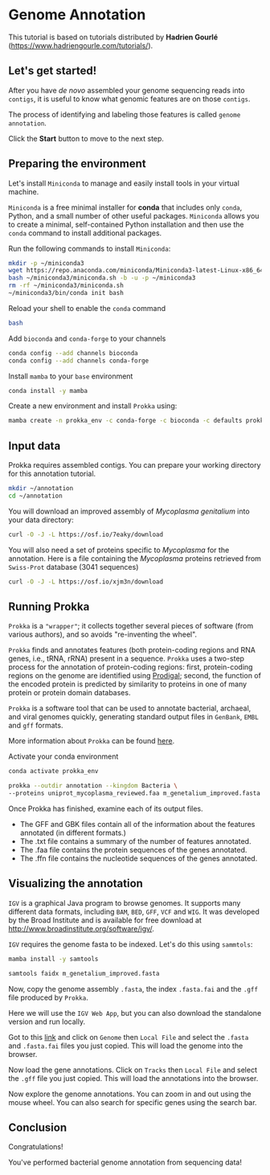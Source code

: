 # Genome Annotation

This tutorial is based on tutorials distributed by **Hadrien Gourlé** (<https://www.hadriengourle.com/tutorials/>).

## Let's get started!

After you have *de novo* assembled your genome sequencing reads into `contigs`, it is useful to know what genomic features are on those `contigs`.

The process of identifying and labeling those features is called `genome annotation`.

Click the **Start** button to move to the next step.

## Preparing the environment

Let's install `Miniconda` to manage and easily install tools in your virtual machine.

`Miniconda` is a free minimal installer for **conda** that includes only `conda`, Python, and a small number of other useful packages. `Miniconda` allows you to create a minimal, self-contained Python installation and then use the `conda` command to install additional packages.

Run the following commands to install `Miniconda`:

``` bash
mkdir -p ~/miniconda3
wget https://repo.anaconda.com/miniconda/Miniconda3-latest-Linux-x86_64.sh -O ~/miniconda3/miniconda.sh
bash ~/miniconda3/miniconda.sh -b -u -p ~/miniconda3
rm -rf ~/miniconda3/miniconda.sh
~/miniconda3/bin/conda init bash
```

Reload your shell to enable the `conda` command

``` bash
bash
```

Add `bioconda` and `conda-forge` to your channels

``` bash
conda config --add channels bioconda
conda config --add channels conda-forge
```

Install `mamba` to your `base` environment

``` bash
conda install -y mamba
```

Create a new environment and install `Prokka` using:

``` bash
mamba create -n prokka_env -c conda-forge -c bioconda -c defaults prokka 
```

## Input data

Prokka requires assembled contigs. You can prepare your working directory for this annotation tutorial.

``` bash
mkdir ~/annotation
cd ~/annotation
```

You will download an improved assembly of *Mycoplasma genitalium* into your data directory:

``` bash
curl -O -J -L https://osf.io/7eaky/download
```

You will also need a set of proteins specific to *Mycoplasma* for the annotation. Here is a file containing the *Mycoplasma* proteins retrieved from `Swiss-Prot` database (3041 sequences)

``` bash
curl -O -J -L https://osf.io/xjm3n/download
```

## Running Prokka

`Prokka` is a `"wrapper"`; it collects together several pieces of software (from various authors), and so avoids "re-inventing the wheel".

`Prokka` finds and annotates features (both protein-coding regions and RNA genes, i.e., tRNA, rRNA) present in a sequence. `Prokka` uses a two-step process for the annotation of protein-coding regions: first, protein-coding regions on the genome are identified using [Prodigal](http://compbio.ornl.gov/prodigal/); second, the function of the encoded protein is predicted by similarity to proteins in one of many protein or protein domain databases.

`Prokka` is a software tool that can be used to annotate bacterial, archaeal, and viral genomes quickly, generating standard output files in `GenBank`, `EMBL` and `gff` formats.

More information about `Prokka` can be found [here](https://github.com/tseemann/prokka).

Activate your conda environment

``` bash
conda activate prokka_env
```

``` bash
prokka --outdir annotation --kingdom Bacteria \
--proteins uniprot_mycoplasma_reviewed.faa m_genetalium_improved.fasta
```

Once Prokka has finished, examine each of its output files.

-   The GFF and GBK files contain all of the information about the features annotated (in different formats.)
-   The .txt file contains a summary of the number of features annotated.
-   The .faa file contains the protein sequences of the genes annotated.
-   The .ffn file contains the nucleotide sequences of the genes annotated.

## Visualizing the annotation

`IGV` is a graphical Java program to browse genomes. It supports many different data formats, including `BAM`, `BED`, `GFF`, `VCF` and `WIG`. It was developed by the Broad Institute and is available for free download at <http://www.broadinstitute.org/software/igv/>.

`IGV` requires the genome fasta to be indexed. Let's do this using `sammtols`:

``` bash
mamba install -y samtools
```

``` bash
samtools faidx m_genetalium_improved.fasta
```

Now, copy the genome assembly `.fasta`, the index `.fasta.fai` and the `.gff` file produced by `Prokka`.

Here we will use the `IGV Web App`, but you can also download the standalone version and run locally.

Got to this [link](https://igv.org/app/) and click on `Genome` then `Local File` and select the `.fasta` and `.fasta.fai` files you just copied. This will load the genome into the browser.

Now load the gene annotations. Click on `Tracks` then `Local File` and select the `.gff` file you just copied. This will load the annotations into the browser.

Now explore the genome annotations. You can zoom in and out using the mouse wheel. You can also search for specific genes using the search bar.

## Conclusion

<walkthrough-conclusion-trophy></walkthrough-conclusion-trophy>

Congratulations!

You've performed bacterial genome annotation from sequencing data!
